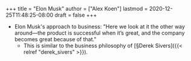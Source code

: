 +++
title = "Elon Musk"
author = ["Alex Koen"]
lastmod = 2020-12-25T11:48:25-08:00
draft = false
+++

-   Elon Musk's approach to business: "Here we look at it the other way around—the product is successful when it’s great, and the company becomes great because of that."
    -   This is similar to the business philosophy of [§Derek Sivers]({{< relref "derek_sivers" >}}).
